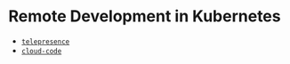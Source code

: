 # Remote Development in Kubernetes

* [`telepresence`](telepresence/README.md)
* [`cloud-code`](cloud-code/README.md)
